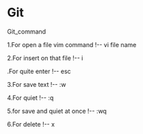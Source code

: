 # Git
Git_command 

1.For open a file vim command !-- vi file name

2.For insert on that file !-- i

 .For quite enter !-- esc

3.For save text !-- :w

4.For quiet !-- :q

5.for save and quiet at once !-- :wq

6.For delete !-- x






